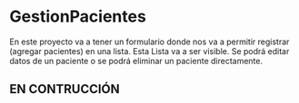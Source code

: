 # GestionPacientes

En este proyecto va a tener un formulario donde nos va a permitir registrar (agregar pacientes) en una lista.
Esta Lista va a ser visible. Se podrá editar datos de un paciente o se podrá eliminar un paciente directamente.

## EN CONTRUCCIÓN
